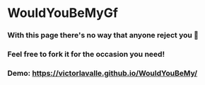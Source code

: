 # WouldYouBeMyGf
### With this page there's no way that anyone reject you 🤪

### Feel free to fork it for the occasion you need!

### Demo: <a href="https://victorlavalle.github.io/WouldYouBeMy/"> https://victorlavalle.github.io/WouldYouBeMy/ </a>
